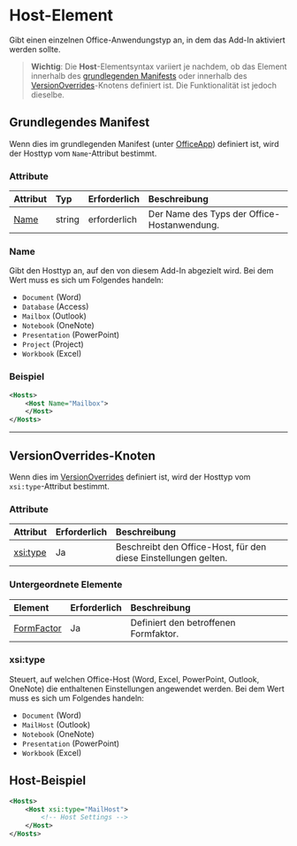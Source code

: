 
# Host-Element
Gibt einen einzelnen Office-Anwendungstyp an, in dem das Add-In aktiviert werden sollte.

> **Wichtig**: Die **Host**-Elementsyntax variiert je nachdem, ob das Element innerhalb des [grundlegenden Manifests](#basic-manifest) oder innerhalb des [VersionOverrides](#versionoverrides-node)-Knotens definiert ist. Die Funktionalität ist jedoch dieselbe.  


## Grundlegendes Manifest

Wenn dies im grundlegenden Manifest (unter [OfficeApp](./officeapp.md)) definiert ist, wird der Hosttyp vom `Name`-Attribut bestimmt.   

### Attribute
| Attribut     | Typ   | Erforderlich | Beschreibung                                      |
|:--------------|:-------|:---------|:-------------------------------------------------|
| [Name](#name) | string | erforderlich | Der Name des Typs der Office-Hostanwendung. |


### Name
Gibt den Hosttyp an, auf den von diesem Add-In abgezielt wird. Bei dem Wert muss es sich um Folgendes handeln:

- `Document` (Word)
- `Database` (Access)
- `Mailbox` (Outlook)
- `Notebook` (OneNote)
- `Presentation` (PowerPoint)
- `Project` (Project)
- `Workbook` (Excel)

### Beispiel
```xml
<Hosts>
    <Host Name="Mailbox">
    </Host>
</Hosts>
```

---

## VersionOverrides-Knoten
Wenn dies im [VersionOverrides](./versionoverrides) definiert ist, wird der Hosttyp vom `xsi:type`-Attribut bestimmt. 

### Attribute

|  Attribut  |  Erforderlich  |  Beschreibung  |
|:-----|:-----|:-----|
|  [xsi:type](#xsitype)  |  Ja  | Beschreibt den Office-Host, für den diese Einstellungen gelten.|

### Untergeordnete Elemente

|  Element |  Erforderlich  |  Beschreibung  |
|:-----|:-----|:-----|
|  [FormFactor](./formfactor.md)    |  Ja   |  Definiert den betroffenen Formfaktor. |


### xsi:type
Steuert, auf welchen Office-Host (Word, Excel, PowerPoint, Outlook, OneNote) die enthaltenen Einstellungen angewendet werden. Bei dem Wert muss es sich um Folgendes handeln:

- `Document` (Word)
- `MailHost` (Outlook)    
- `Notebook` (OneNote)
- `Presentation` (PowerPoint)
- `Workbook` (Excel)

## Host-Beispiel 
```xml
<Hosts>
    <Host xsi:type="MailHost">
        <!-- Host Settings -->
    </Host>
</Hosts>
```

